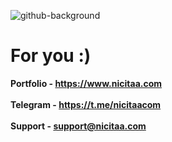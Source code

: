 ![github-background](https://i.imgur.com/iN7TyVO.jpg)
# For you :)
<b>Portfolio - <a href='https://www.nicitaa.com' style='color:#c05cff'>https://www.nicitaa.com</a></b> <br/> <br/>
<b>Telegram - <a href='https://t.me/nicitaacom' style='color:#c05cff'>https://t.me/nicitaacom</a></b> <br/> <br/>
<b>Support - <a style='color:#c05cff'>support@nicitaa.com</a></b> <br/> <br/>


